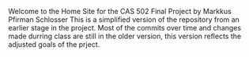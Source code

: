 Welcome to the Home Site for the CAS 502 Final Project by Markkus Pfirman Schlosser
This is a simplified version of the repository from an earlier stage in the project. Most of the commits over time and changes made durring class are still in the older version, this version reflects the adjusted goals of the prject.

